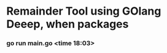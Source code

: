 # Remainder Tool using GOlang Deeep, when packages


### go run main.go <time 18:03> <message hello how are you>
